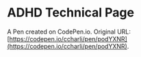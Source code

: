 # ADHD Technical Page

A Pen created on CodePen.io. Original URL: [https://codepen.io/ccharli/pen/podYXNR](https://codepen.io/ccharli/pen/podYXNR).


